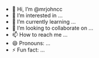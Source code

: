 - 👋 Hi, I’m @mrjohncc
- 👀 I’m interested in ...
- 🌱 I’m currently learning ...
- 💞️ I’m looking to collaborate on ...
- 📫 How to reach me ...
- 😄 Pronouns: ...
- ⚡ Fun fact: ...

<!---
mrjohncc/mrjohncc is a ✨ special ✨ repository because its `README.md` (this file) appears on your GitHub profile.
You can click the Preview link to take a look at your changes.
--->

